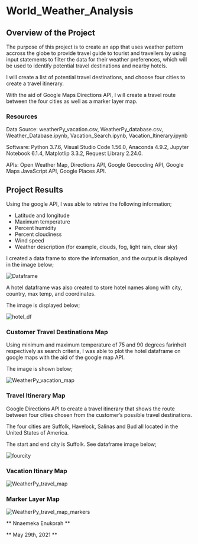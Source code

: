 # World_Weather_Analysis

## Overview of the Project

The purpose of this project is to create an app that uses weather pattern accross the globe to provide travel guide 
to tourist and travellers by using input statements to filter the data for their weather preferences,
which will be used to identify potential travel destinations and nearby hotels.

I will create a list of potential travel destinations, and choose four cities to create a travel itinerary.

With the aid of Google Maps Directions API, I will create a travel route between the four cities as well as a marker layer map.

### Resources

Data Source: weatherPy_vacation.csv, WeatherPy_database.csv, Weather_Database.ipynb, Vacation_Search.ipynb, Vacation_Itinerary.ipynb

Software: Python 3.7.6, Visual Studio Code 1.56.0, Anaconda 4.9.2, Jupyter Notebook 6.1.4, Matplotlip 3.3.2, Request Library 2.24.0.

APIs: Open Weather Map, Directions API, Google Geocoding API, Google Maps JavaScript API, Google Places API.

## Project Results

Using the google API, I was able to retrive the following information;

* Latitude and longitude
* Maximum temperature
* Percent humidity
* Percent cloudiness
* Wind speed
* Weather description (for example, clouds, fog, light rain, clear sky)

I created a data frame to store the information, and the output is displayed in the image below;

![Dataframe](https://user-images.githubusercontent.com/81701640/119921424-f9366780-bf3b-11eb-876f-f8a76eb54eb7.png)

A hotel dataframe was also created to store hotel names along with city, country, max temp, and coordinates.

The image is displayed below;

![hotel_df](https://user-images.githubusercontent.com/81701640/119921642-59c5a480-bf3c-11eb-8cda-90f596771d38.png)

### Customer Travel Destinations Map

Using minimum and maximum temperature of 75 and 90 degrees farinheit respectively as search criteria, I was able to plot the hotel dataframe on google maps with the aid of the 
google map API.

The image is shown below;

![WeatherPy_vacation_map](https://user-images.githubusercontent.com/81701640/119922075-1586d400-bf3d-11eb-9ebe-58287d3de225.png)

### Travel Itinerary Map

Google Directions API to create a travel itinerary that shows the route between four cities chosen from the customer’s possible travel destinations.

The four cities are Suffolk, Havelock, Salinas and Bud all located in the United States of America.

The start and end city is Suffolk. See dataframe image below;

![fourcity](https://user-images.githubusercontent.com/81701640/119924594-e45cd280-bf41-11eb-9d76-9d67f6afdb12.png)

### Vacation Itinary Map

![WeatherPy_travel_map](https://user-images.githubusercontent.com/81701640/119924530-c1cab980-bf41-11eb-83df-1c269944d83a.png)

### Marker Layer Map

![WeatherPy_travel_map_markers](https://user-images.githubusercontent.com/81701640/119924545-c98a5e00-bf41-11eb-9125-66d39f4e5e63.png)

** Nnaemeka Enukorah **

** May 29th, 2021 **

